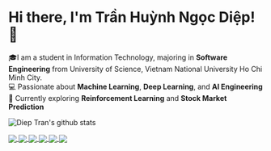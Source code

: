 # Hi there, I'm Trần Huỳnh Ngọc Diệp! 👋

🎓I am a student in Information Technology, majoring in **Software Engineering** from University of Science, Vietnam National University Ho Chi Minh City. <br>
💻 Passionate about **Machine Learning**, **Deep Learning**, and **AI Engineering**  
🚀 Currently exploring **Reinforcement Learning** and **Stock Market Prediction**

![Diep Tran's github stats](https://github-readme-stats-git-masterrstaa-rickstaa.vercel.app/api?username=thnDiep&show_icons=true&theme=transparent&hide=contribs,prs,issues)

<a href="https://github.com/thnDiep/graduation-thesis">
  <img align="center" src="https://github-readme-stats.anuraghazra1.vercel.app/api/pin/?username=thnDiep&repo=graduation-thesis&theme=great-gatsby"/>
</a>
<a href="https://github.com/thnDiep/dinothar-2d-game">
  <img align="center" src="https://github-readme-stats.anuraghazra1.vercel.app/api/pin/?username=thnDiep&repo=dinothar-2d-game&theme=merko"/>
</a>

<a href="https://github.com/thnDiep/hotel-reservation-management-web">
  <img align="center" src="https://github-readme-stats.anuraghazra1.vercel.app/api/pin/?username=thnDiep&repo=hotel-reservation-management-web&theme=radical" />
</a>   
<a href="https://github.com/thnDiep/course-management-web">
  <img align="center" src="https://github-readme-stats.anuraghazra1.vercel.app/api/pin/?username=thnDiep&repo=course-management-web&theme=radical" />
</a>

<a href="https://github.com/thnDiep/slang-word-dictionary-java-swing">
  <img align="center" src="https://github-readme-stats.anuraghazra1.vercel.app/api/pin/?username=thnDiep&repo=slang-word-dictionary-java-swing&theme=dark" />
</a>   
<a href="https://github.com/thnDiep/nachos-operating-system">
  <img align="center" src="https://github-readme-stats.anuraghazra1.vercel.app/api/pin/?username=thnDiep&repo=nachos-operating-system&theme=dark" />
</a>
